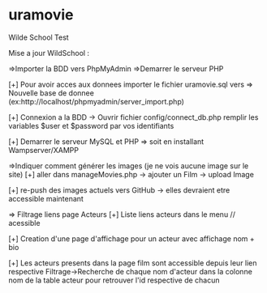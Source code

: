 # uramovie
 Wilde School Test

Mise a jour WildSchool :

=>Importer la BDD vers PhpMyAdmin
=>Demarrer le serveur PHP

[+] Pour avoir acces aux donnees importer le fichier uramovie.sql vers => Nouvelle base de donnee (ex:http://localhost/phpmyadmin/server_import.php)

[+] Connexion a la BDD -> Ouvrir fichier config/connect_db.php remplir les variables $user et $password par vos identifiants

[+] Demarrer le serveur MySQL et PHP => soit en installant Wampserver/XAMPP


=>Indiquer comment générer les images (je ne vois aucune image sur le site)
[+] aller dans manageMovies.php -> ajouter un Film -> upload Image 

[+] re-push des images actuels vers GitHub -> elles devraient etre accessible maintenant

=> Filtrage liens page Acteurs 
[+] Liste liens acteurs dans le menu // acessible 

[+] Creation d'une page d'affichage pour un acteur avec affichage nom + bio

[+] Les acteurs presents dans la page film sont accessible depuis leur lien respective
Filtrage->Recherche de chaque nom d'acteur dans la colonne nom de la table acteur pour retrouver l'id respective de chacun
